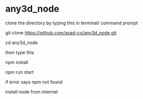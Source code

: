 # any3d_node

clone the directory by typing this in terminal/ command prompt


git clone https://github.com/asad-co/any3d_node.git

cd any3d_node


then type this


npm install

npm run start


if error says npm not found

install node from internet
